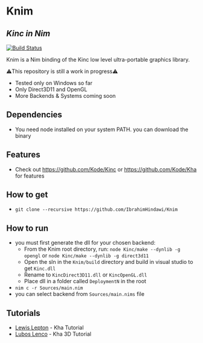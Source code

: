 # Knim
## _Kinc in Nim_

[![Build Status](https://travis-ci.org/joemccann/dillinger.svg?branch=master)](https://travis-ci.org/joemccann/dillinger)

Knim is a Nim binding of the Kinc low level ultra-portable graphics library.

⚠️This repository is still a work in progress⚠️

- Tested only on Windows so far
- Only Direct3D11 and OpenGL
- More Backends & Systems coming soon

## Dependencies

- You need node installed on your system PATH. you can download the binary

## Features

- Check out https://github.com/Kode/Kinc or  https://github.com/Kode/Kha for features

## How to get

- ```git clone --recursive https://github.com/IbrahimHindawi/Knim```

## How to run

- you must first generate the dll for your chosen backend:
    -  From the Knim root directory, run: ```node Kinc/make --dynlib -g opengl``` or ```node Kinc/make --dynlib -g direct3d11```
    -  Open the sln in the ```Knim/build``` directory and build in visual studio to get ```Kinc.dll```
    -  Rename to ```KincDirect3D11.dll``` or ```KincOpenGL.dll```
    -  Place dll in a folder called ```DeploymentN``` in the root
- ```nim c -r Sources/main.nim```
- you can select backend from ```Sources/main.nims``` file

## Tutorials

- [Lewis Lepton](https://www.youtube.com/playlist?list=PL4neAtv21WOmmR5mKb7TQvEQHpMh1h0po) - Kha Tutorial
- [Lubos Lenco](https://github.com/luboslenco/kha3d_examples/wiki) - Kha 3D Tutorial